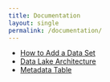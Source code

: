 ```yaml
---
title: Documentation
layout: single
permalink: /documentation/
---
```


- [How to Add a Data Set](/documentation/how_to_add_a_dataset)
- [Data Lake Architecture](/documentation/architcture/)
- [Metadata Table](/metadata_table.md)
